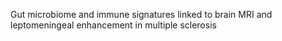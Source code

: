 Gut microbiome and immune signatures linked to brain MRI and leptomeningeal enhancement in multiple sclerosis
